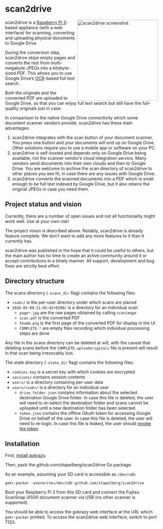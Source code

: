 # scan2drive

<img src="https://github.com/stapelberg/scan2drive/raw/master/scan2drive.png"
width="266" align="right" alt="scan2drive screenshot">

scan2drive is a [Raspberry Pi 3](https://www.raspberrypi.org/)-based
appliance (with a web interface) for scanning, converting and
uploading physical documents to Google Drive.

During the conversion step, scan2drive skips empty pages and converts the rest
from multi-megabyte JPEGs into a kilobyte-sized PDF. This allows you to use
Google Drive’s
[OCR](https://en.wikipedia.org/wiki/Optical_character_recognition)-based full
text search.

Both the originals and the converted PDF are uploaded to Google Drive, so that
you can enjoy full text search but still have the full-quality originals just
in case.

In comparison to the native Google Drive connectivity which some document
scanner vendors provide, scan2drive has these main advantages:

 1. scan2drive integrates with the scan button of your document scanner. You
    press one button and your documents will end up on Google Drive. Other
    solutions require you to use a mobile app or software on your PC.
 1. scan2drive is self-hosted and depends only on Google Drive being available,
    not the scanner vendor’s cloud integration service. Many vendors send
    documents into their own clouds and then to Google Drive. You are welcome
    to archive the scan directory of scan2drive to other places you see fit, in
    case there are any issues with Google Drive.
 1. scan2drive converts the scanned documents into a PDF which is small enough
    to be full text indexed by Google Drive, but it also retains the original
    JPEGs in case you need them.

## Project status and vision

Currently, there are a number of open issues and not all functionality might
work well. Use at your own risk!

The project vision is described above. Notably, scan2drive is already feature
complete. We don’t want to add any more features to it than it currently has.

scan2drive was published in the hope that it could be useful to others, but the
main author has no time to create an active community around it or accept
contributions in a timely manner. All support, development and bug fixes are
strictly best effort.

## Directory structure

The scans directory (`-scans_dir` flag) contains the following files:

 * `<sub>/` is the per-user directory under which scans are placed
  * `2016-05-09-21:05:02+0200/` is a directory for an individual scan
    * `page*.jpg` are the raw pages obtained by calling `scanimage`
    * `scan.pdf` is the converted PDF
    * `thumb.png` is the first page of the converted PDF for display in the UI
    * `COMPLETE.*` are empty files recording which individual processing steps
      are done

Any file in the scans directory can be deleted at will, with the caveat that
deleting scans before the `COMPLETE.uploadoriginals` file is present will
result in that scan being irrevocably lost.

The state directory (`-state_dir` flag) contains the following files:

 * `cookies.key` is a secret key with which cookies are encrypted
 * `sessions/` contains session contents
 * `users/` is a directory containing per-user data
  * `users/<sub>/` is a directory for an individual user
    * `drive_folder.json` contains information about the selected destination
      Google Drive folder. In case this file is deleted, the user will need to
      re-select the destination folder and scans cannot be uploaded until a new
      destination folder has been selected.
    * `token.json` contains the offline OAuth token for accessing Google Drive
      on behalf of the user. In case this file is deleted, the user will need
      to re-login. In case this file is leaked, the user should [revoke the
      token](https://security.google.com/settings/u/0/security/permissions)

## Installation

First, [install gokrazy](https://gokrazy.org/quickstart.html).

Then, pack the github.com/stapelberg/scan2drive Go package.

As an example, assuming your SD card is accessible as `/dev/sdb`:

```
gokr-packer -overwrite=/dev/sdb github.com/stapelberg/scan2drive
```

Boot your Raspberry Pi 3 from this SD card and connect the Fujitsu
ScanSnap iX500 document scanner via USB (no other scanner is
supported).

You should be able to access the gokrazy web interface at the URL
which `gokr-packer` printed. To access the scan2drive web interface,
switch to port 7120.